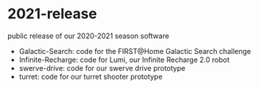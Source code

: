 # 2021-release
public release of our 2020-2021 season software

* Galactic-Search: code for the FIRST@Home Galactic Search challenge
* Infinite-Recharge: code for Lumi, our Infinite Recharge 2.0 robot
* swerve-drive: code for our swerve drive prototype
* turret: code for our turret shooter prototype

